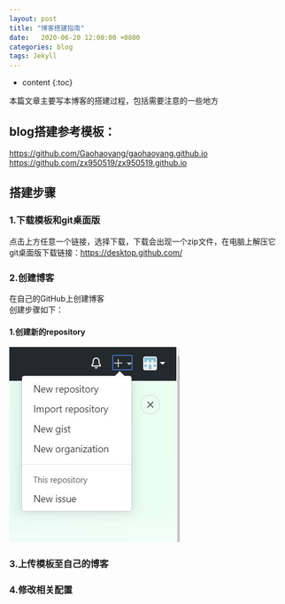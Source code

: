 ```yaml
---
layout: post
title: "博客搭建指南"
date:   2020-06-20 12:00:00 +0800
categories: blog
tags: Jekyll 
---
```


* content
{:toc}

本篇文章主要写本博客的搭建过程，包括需要注意的一些地方 





## blog搭建参考模板：

https://github.com/Gaohaoyang/gaohaoyang.github.io   
https://github.com/zx950519/zx950519.github.io

## 搭建步骤

### 1.下载模板和git桌面版

点击上方任意一个链接，选择下载，下载会出现一个zip文件，在电脑上解压它  
git桌面版下载链接：https://desktop.github.com/

### 2.创建博客

在自己的GitHub上创建博客  
创建步骤如下：

#### 1.创建新的repository

![](https://github.com/banzhan1998/banzhan1998.github.io/blob/master/images/2020-06-20/1.jpg)


### 3.上传模板至自己的博客


### 4.修改相关配置
